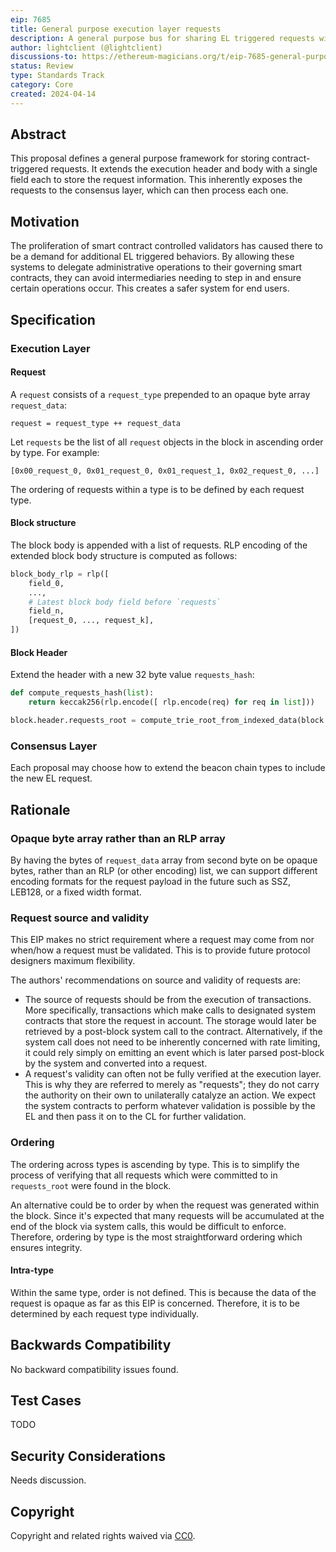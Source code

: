 ```yaml
---
eip: 7685
title: General purpose execution layer requests
description: A general purpose bus for sharing EL triggered requests with the CL
author: lightclient (@lightclient)
discussions-to: https://ethereum-magicians.org/t/eip-7685-general-purpose-execution-layer-requests/19668
status: Review
type: Standards Track
category: Core
created: 2024-04-14
---
```


## Abstract

This proposal defines a general purpose framework for storing contract-triggered
requests. It extends the execution header and body with a single field each to
store the request information. This inherently exposes the requests to the
consensus layer, which can then process each one.

## Motivation

The proliferation of smart contract controlled validators has caused there to be
a demand for additional EL triggered behaviors. By allowing these systems to
delegate administrative operations to their governing smart contracts, they can
avoid intermediaries needing to step in and ensure certain operations occur.
This creates a safer system for end users.

## Specification

### Execution Layer

#### Request

A `request` consists of a `request_type` prepended to an opaque byte array
`request_data`:

```
request = request_type ++ request_data
```

Let `requests` be the list of all `request` objects in the block in ascending
order by type. For example:

```
[0x00_request_0, 0x01_request_0, 0x01_request_1, 0x02_request_0, ...]
```

The ordering of requests within a type is to be defined by each request type.

#### Block structure

The block body is appended with a list of requests. RLP encoding of the extended
block body structure is computed as follows:

```python
block_body_rlp = rlp([
    field_0,
    ...,
    # Latest block body field before `requests`
    field_n,
    [request_0, ..., request_k],
])
```

#### Block Header

Extend the header with a new 32 byte value `requests_hash`:

```python
def compute_requests_hash(list):
    return keccak256(rlp.encode([ rlp.encode(req) for req in list]))

block.header.requests_root = compute_trie_root_from_indexed_data(block.body.requests)
```

### Consensus Layer

Each proposal may choose how to extend the beacon chain types to include the new
EL request.

## Rationale

### Opaque byte array rather than an RLP array

By having the bytes of `request_data` array from second byte on be opaque bytes, rather
than an RLP (or other encoding) list, we can support different encoding formats for the
request payload in the future such as SSZ, LEB128, or a fixed width format.

### Request source and validity

This EIP makes no strict requirement where a request may come from nor when/how
a request must be validated. This is to provide future protocol designers
maximum flexibility.

The authors' recommendations on source and validity of requests are:

* The source of requests should be from the execution of transactions. More
  specifically, transactions which make calls to designated system contracts
  that store the request in account. The storage would later be retrieved by a
  post-block system call to the contract. Alternatively, if the system call does
  not need to be inherently concerned with rate limiting, it could rely simply
  on emitting an event which is later parsed post-block by the system and
  converted into a request.
* A request's validity can often not be fully verified at the execution layer.
  This is why they are referred to merely as "requests"; they do not carry the
  authority on their own to unilaterally catalyze an action. We expect the system
  contracts to perform whatever validation is possible by the EL and then pass
  it on to the CL for further validation.

### Ordering

The ordering across types is ascending by type. This is to simplify the process
of verifying that all requests which were committed to in `requests_root` were
found in the block.

An alternative could be to order by when the request was generated within the
block. Since it's expected that many requests will be accumulated at the end of
the block via system calls, this would be difficult to enforce. Therefore,
ordering by type is the most straightforward ordering which ensures integrity.

#### Intra-type

Within the same type, order is not defined. This is because the data of the
request is opaque as far as this EIP is concerned. Therefore, it is to be
determined by each request type individually.

## Backwards Compatibility

No backward compatibility issues found.

## Test Cases

TODO

## Security Considerations

Needs discussion.

## Copyright

Copyright and related rights waived via [CC0](../LICENSE.md).
